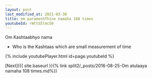 ```yaml
---
layout: post
last_modified_at: 2021-03-30
title: om parameshThine namaha 108 times
youtubeId: rWttS5lmc50
---
```

 
 
Om Kashtaabhyo nama 
 
 -  Who is the Kashtaas which are small measurement of time 
 
  
 
  
 
 
 
 
 
 


{% include youtubePlayer.html id=page.youtubeId %}
 
[Next]({{ site.baseurl }}{% link  split2/_posts/2016-08-25-Om atulaaya namaha 108 times.md%})
 
